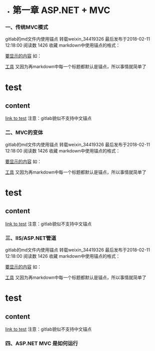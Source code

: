 * # 第一章 ASP.NET + MVC


### 一、传统MVC模式 
gitlab的md文件内使用锚点
转载weixin_34419326 最后发布于2018-02-11 12:18:00 阅读数 1426  收藏
markdown中使用锚点的格式：

[要显示的内容](#锚点的链接)
如：

[工具](#tool)
又因为再markdown中每一个标题都默认是锚点，所以事情就简单了

# test
## content
[link to test](#test)
注意：gitlab貌似不支持中文锚点

 
### 二、MVC的变体
gitlab的md文件内使用锚点
转载weixin_34419326 最后发布于2018-02-11 12:18:00 阅读数 1426  收藏
markdown中使用锚点的格式：

[要显示的内容](#锚点的链接)
如：

[工具](#tool)
又因为再markdown中每一个标题都默认是锚点，所以事情就简单了

# test
## content
[link to test](#test)
注意：gitlab貌似不支持中文锚点

 
### 三、IIS/ASP.NET管道
gitlab的md文件内使用锚点
转载weixin_34419326 最后发布于2018-02-11 12:18:00 阅读数 1426  收藏
markdown中使用锚点的格式：

[要显示的内容](#锚点的链接)
如：

[工具](#tool)
又因为再markdown中每一个标题都默认是锚点，所以事情就简单了

# test
## content
[link to test](#test)
注意：gitlab貌似不支持中文锚点

 
### 四、ASP.NET MVC 是如何运行
